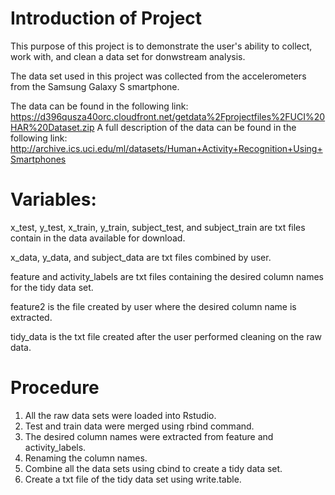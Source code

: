 # Introduction of Project

This purpose of this project is to demonstrate the user's ability to collect, work with, and clean a data set for donwstream analysis.

The data set used in this project was collected from the accelerometers from the Samsung Galaxy S smartphone.

The data can be found in the following link:
https://d396qusza40orc.cloudfront.net/getdata%2Fprojectfiles%2FUCI%20HAR%20Dataset.zip
A full description of the data can be found in the following link:
http://archive.ics.uci.edu/ml/datasets/Human+Activity+Recognition+Using+Smartphones

# Variables:
x_test, y_test, x_train, y_train, subject_test, and subject_train are txt files contain in the data available for download.

x_data, y_data, and subject_data are txt files combined by user.

feature and activity_labels are txt files containing the desired column names for the tidy data set.

feature2 is the file created by user where the desired column name is extracted.

tidy_data is the txt file created after the user performed cleaning on the raw data.

# Procedure

1. All the raw data sets were loaded into Rstudio.
2. Test and train data were merged using rbind command.
3. The desired column names were extracted from feature and activity_labels.
4. Renaming the column names.
5. Combine all the data sets using cbind to create a tidy data set.
6. Create a txt file of the tidy data set using write.table.
